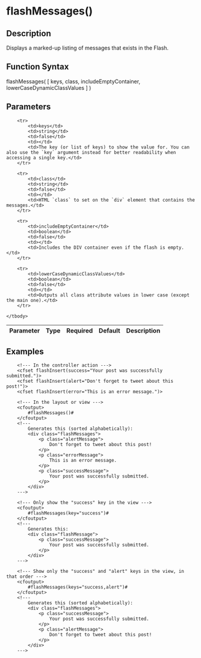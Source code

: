 # flashMessages()

## Description
Displays a marked-up listing of messages that exists in the Flash.

## Function Syntax
flashMessages( [ keys, class, includeEmptyContainer, lowerCaseDynamicClassValues ] )


## Parameters
<table>
	<thead>
		<tr>
			<th>Parameter</th>
			<th>Type</th>
			<th>Required</th>
			<th>Default</th>
			<th>Description</th>
		</tr>
	</thead>
	<tbody>
		
		<tr>
			<td>keys</td>
			<td>string</td>
			<td>false</td>
			<td></td>
			<td>The key (or list of keys) to show the value for. You can also use the `key` argument instead for better readability when accessing a single key.</td>
		</tr>
		
		<tr>
			<td>class</td>
			<td>string</td>
			<td>false</td>
			<td></td>
			<td>HTML `class` to set on the `div` element that contains the messages.</td>
		</tr>
		
		<tr>
			<td>includeEmptyContainer</td>
			<td>boolean</td>
			<td>false</td>
			<td></td>
			<td>Includes the DIV container even if the flash is empty.</td>
		</tr>
		
		<tr>
			<td>lowerCaseDynamicClassValues</td>
			<td>boolean</td>
			<td>false</td>
			<td></td>
			<td>Outputs all class attribute values in lower case (except the main one).</td>
		</tr>
		
	</tbody>
</table>


## Examples
	
		<!--- In the controller action --->
		<cfset flashInsert(success="Your post was successfully submitted.")>
		<cfset flashInsert(alert="Don't forget to tweet about this post!")>
		<cfset flashInsert(error="This is an error message.")>

		<!--- In the layout or view --->
		<cfoutput>
			#flashMessages()#
		</cfoutput>
		<!---
			Generates this (sorted alphabetically):
			<div class="flashMessages">
				<p class="alertMessage">
					Don't forget to tweet about this post!
				</p>
				<p class="errorMessage">
					This is an error message.
				</p>
				<p class="successMessage">
					Your post was successfully submitted.
				</p>
			</div>
		--->

		<!--- Only show the "success" key in the view --->
		<cfoutput>
			#flashMessages(key="success")#
		</cfoutput>
		<!---
			Generates this:
			<div class="flashMessage">
				<p class="successMessage">
					Your post was successfully submitted.
				</p>
			</div>
		--->

		<!--- Show only the "success" and "alert" keys in the view, in that order --->
		<cfoutput>
			#flashMessages(keys="success,alert")#
		</cfoutput>
		<!---
			Generates this (sorted alphabetically):
			<div class="flashMessages">
				<p class="successMessage">
					Your post was successfully submitted.
				</p>
				<p class="alertMessage">
					Don't forget to tweet about this post!
				</p>
			</div>
		--->
